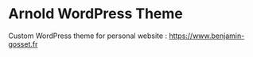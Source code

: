 # Arnold WordPress Theme

Custom WordPress theme for personal website : https://www.benjamin-gosset.fr
